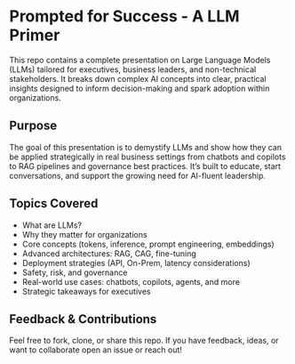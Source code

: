 # Prompted for Success - A LLM Primer
This repo contains a complete presentation on Large Language Models (LLMs) tailored for executives, business leaders, and non-technical stakeholders. It breaks down complex AI concepts into clear, practical insights designed to inform decision-making and spark adoption within organizations.

## Purpose
The goal of this presentation is to demystify LLMs and show how they can be applied strategically in real business settings from chatbots and copilots to RAG pipelines and governance best practices. It’s built to educate, start conversations, and support the growing need for AI-fluent leadership.

## Topics Covered
- What are LLMs?
- Why they matter for organizations
- Core concepts (tokens, inference, prompt engineering, embeddings)
- Advanced architectures: RAG, CAG, fine-tuning
- Deployment strategies (API, On-Prem, latency considerations)
- Safety, risk, and governance
- Real-world use cases: chatbots, copilots, agents, and more
- Strategic takeaways for executives

## Feedback & Contributions
Feel free to fork, clone, or share this repo. If you have feedback, ideas, or want to collaborate open an issue or reach out!
